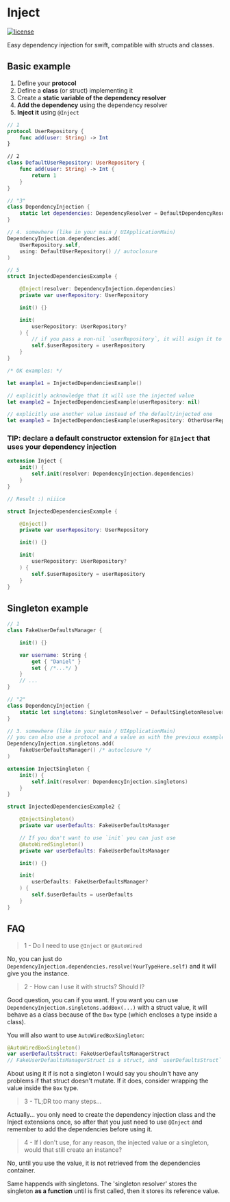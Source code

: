 # Inject
[![license](https://img.shields.io/github/license/mashape/apistatus.svg)](https://github.com/illescasDaniel/Inject-swift/blob/master/LICENSE)

Easy dependency injection for swift, compatible with structs and classes.

## Basic example

1. Define your **protocol**
2. Define a **class** (or struct) implementing it
3. Create a **static variable of the dependency resolver**
4. **Add the dependency** using the dependency resolver
5. **Inject it** using `@Inject`

```swift
// 1
protocol UserRepository {
    func add(user: String) -> Int
}

// 2
class DefaultUserRepository: UserRepository {
    func add(user: String) -> Int {
        return 1
    }
}

// "3"
class DependencyInjection {
    static let dependencies: DependencyResolver = DefaultDependencyResolver()
}

// 4. somewhere (like in your main / UIApplicationMain)
DependencyInjection.dependencies.add(
    UserRepository.self,
    using: DefaultUserRepository() // autoclosure
)

// 5
struct InjectedDependenciesExample {

    @Inject(resolver: DependencyInjection.dependencies)
    private var userRepository: UserRepository

    init() {}

    init(
        userRepository: UserRepository?
    ) {
        // if you pass a non-nil `userRepository`, it will asign it to your local `self.userRepository`; else, it will use the injected dependency (don't forget the "$")
        self.$userRepository = userRepository
    }
}

/* OK examples: */

let example1 = InjectedDependenciesExample()

// explicitly acknowledge that it will use the injected value
let example2 = InjectedDependenciesExample(userRepository: nil)

// explicitly use another value instead of the default/injected one
let example3 = InjectedDependenciesExample(userRepository: OtherUserRepository())
```

### **TIP**: declare a default constructor extension for `@Inject` that uses your dependency injection
```swift
extension Inject {
    init() {
        self.init(resolver: DependencyInjection.dependencies)
    }
}

// Result :) niiice

struct InjectedDependenciesExample {

    @Inject()
    private var userRepository: UserRepository

    init() {}

    init(
        userRepository: UserRepository?
    ) {
        self.$userRepository = userRepository
    }
}
```

## Singleton example



```swift
// 1
class FakeUserDefaultsManager {

    init() {}

    var username: String {
        get { "Daniel" }
        set { /*...*/ }
    }
    // ...
}

// "2"
class DependencyInjection {
    static let singletons: SingletonResolver = DefaultSingletonResolver()
}

// 3. somewhere (like in your main / UIApplicationMain)
// you can also use a protocol and a value as with the previous example
DependencyInjection.singletons.add(
    FakeUserDefaultsManager() /* autoclosure */
)

extension InjectSingleton {
    init() {
        self.init(resolver: DependencyInjection.singletons)
    }
}

struct InjectedDependenciesExample2 {

    @InjectSingleton()
    private var userDefaults: FakeUserDefaultsManager

    // If you don't want to use `init` you can just use
    @AutoWiredSingleton()
    private var userDefaults: FakeUserDefaultsManager

    init() {}

    init(
        userDefaults: FakeUserDefaultsManager?
    ) {
        self.$userDefaults = userDefaults
    }
}
```

## FAQ
> 1 - Do I need to use `@Inject` or `@AutoWired`

No, you can just do `DependencyInjection.dependencies.resolve(YourTypeHere.self)` and it will give you the instance.

> 2 - How can I use it with structs? Should I?

Good question, you can if you want. If you want you can use `DependencyInjection.singletons.addBox(...)` with a struct value, it will behave as a class because of the `Box` type (which encloses a type inside a class).

You will also want to use `AutoWiredBoxSingleton`:
```swift
@AutoWiredBoxSingleton()
var userDefaultsStruct: FakeUserDefaultsManagerStruct
// FakeUserDefaultsManagerStruct is a struct, and `userDefaultsStruct` will return that value, but if you do any modification it behaves like a normal class...
```

About using it if is not a singleton I would say you shouln't have any problems if that struct doesn't mutate. If it does, consider wrapping the value inside the `Box` type.

> 3 - TL;DR too many steps...

Actually... you only need to create the dependency injection class and the Inject extensions once, so after that you just need to use `@Inject` and remember to add the dependencies before using it.

> 4 - If I don't use, for any reason, the injected value or a singleton, would that still create an instance?

No, until you use the value, it is not retrieved from the dependencies container.

Same happends with singletons. The 'singleton resolver' stores the singleton **as a function** until is first called, then it stores its reference value.
